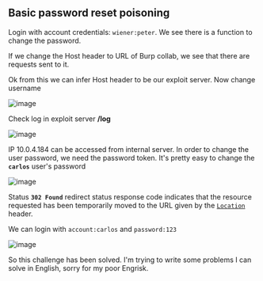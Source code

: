 ## Basic password reset poisoning

Login with account credentials: `wiener:peter`. We see there is a function to change the password. 

If we change the Host header to URL of Burp collab, we see that there are requests sent to it.

Ok from this we can infer Host header to be our exploit server. Now change username 

![image](https://user-images.githubusercontent.com/68894302/181941194-26e205a9-cb00-4bce-80aa-5075e66139c3.png)

Check log in exploit server __/log__

![image](https://user-images.githubusercontent.com/68894302/181942305-c6bb92e7-b85d-4132-b440-2e8af1d73fd4.png)

IP 10.0.4.184 can be accessed from internal server. In order to change the user password, we need the password token. It's pretty easy to change the **`carlos`** user's password

![image](https://user-images.githubusercontent.com/68894302/181944567-51e7e83c-af66-41f2-aece-078cf9aae6e4.png)

Status **`302 Found`** redirect  status response code indicates that the resource requested has been temporarily moved to  the URL given by the [`Location`](https://developer.mozilla.org/en-US/docs/Web/HTTP/Headers/Location) header.

We can login with `account:carlos`  and `password:123`

![image](https://user-images.githubusercontent.com/68894302/181946399-b1040043-3524-45d8-b15a-bf6ef6106ddc.png)

So this challenge has been solved. I'm trying to write some problems I can solve in English, sorry for my poor Engrisk.

